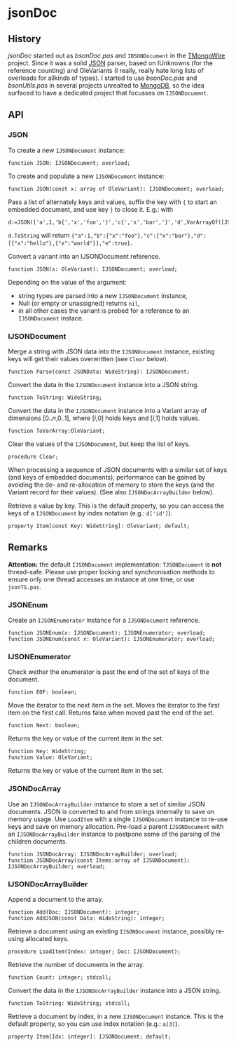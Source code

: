 # jsonDoc
## History
_jsonDoc_ started out as _bsonDoc.pas_ and `IBSONDocument` in the [TMongoWire](https://github.com/stijnsanders/TMongoWire) project. Since it was a solid [JSON](http://json.org/) parser, based on IUnknowns (for the reference counting) and OleVariants (I really, really hate long lists of overloads for allkinds of types). I started to use _bsonDoc.pas_ and _bsonUtils.pas_ in several projects unrealted to [MongoDB](https://mongod.org/), so the idea surfaced to have a dedicated project that focusses on `IJSONDocument`.

## API

### JSON

To create a new `IJSONDocument` instance:

    function JSON: IJSONDocument; overload;

To create and populate a new `IJSONDocument` instance:

    function JSON(const x: array of OleVariant): IJSONDocument; overload;

Pass a list of alternately keys and values, suffix the key with `{` to start an embedded document, and use key `}` to close it. E.g.: with

    d:=JSON(['a',1,'b{','x','foo','}','c{','x','bar','}','d',VarArrayOf([JSON(['x','hello']),JSON(['y','world'])]),'e',true]);

`d.ToString` will return `{"a":1,"b":{"x":"foo"},"c":{"x":"bar"},"d":[{"x":"hello"},{"x":"world"}],"e":true}`.

Convert a variant into an IJSONDocument reference.

    function JSON(x: OleVariant): IJSONDocument; overload;

Depending on the value of the argument:

* string types are parsed into a new `IJSONDocument` instance,
* Null (or empty or unassigned) returns `nil`,
* in all other cases the variant is probed for a reference to an `IJSONDocument` instace.

### IJSONDocument

Merge a string with JSON data into the `IJSONDocument` instance, existing keys will get their values overwritten (see `Clear` below).

    function Parse(const JSONData: WideString): IJSONDocument;

Convert the data in the `IJSONDocument` instance into a JSON string.

    function ToString: WideString;

Convert the data in the `IJSONDocument` instance into a Variant array of dimensions [0.._n_,0..1], where [_i_,0] holds keys and [_i_,1] holds values.

    function ToVarArray:OleVariant;

Clear the values of the `IJSONDocument`, but keep the list of keys.

    procedure Clear;

When processing a sequence of JSON documents with a similar set of keys (and keys of embedded documents), performance can be gained by avoiding the de- and re-allocation of memory to store the keys (and the Variant record for their values). (See also `IJSONDocArrayBuilder` below).

Retrieve a value by key. This is the default property, so you can access the keys of a `IJSONDocument` by index notation (e.g.: `d['id']`).

    property Item[const Key: WideString]: OleVariant; default;

## Remarks

**Attention:** the default `IJSONDocument` implementation: `TJSONDocument` is **not** thread-safe. Please use proper locking and synchronisation methods to ensure only one thread accesses an instance at one time, or use `jsonTS.pas`.

### JSONEnum

Create an `IJSONEnumerator` instance for a `IJSONDocument` reference.

    function JSONEnum(x: IJSONDocument): IJSONEnumerator; overload;
    function JSONEnum(const x: OleVariant): IJSONEnumerator; overload;

### IJSONEnumerator

Check wether the enumerator is past the end of the set of keys of the document.

    function EOF: boolean;

Move the iterator to the next item in the set. Moves the iterator to the first item on the first call. Returns false when moved past the end of the set.

    function Next: boolean;

Returns the key or value of the current item in the set.

    function Key: WideString;
    function Value: OleVariant;

Returns the key or value of the current item in the set.

### JSONDocArray

Use an `IJSONDocArrayBuilder` instance to store a set of similar JSON documents. JSON is converted to and from strings internally to save on memory usage. Use `LoadItem` with a single `IJSONDocument` instance to re-use keys and save on memory allocation. Pre-load a parent `IJSONDocument` with an `IJSONDocArrayBuilder` instance to postpone some of the parsing of the children documents.

    function JSONDocArray: IJSONDocArrayBuilder; overload;
    function JSONDocArray(const Items:array of IJSONDocument): IJSONDocArrayBuilder; overload;

### IJSONDocArrayBuilder

Append a document to the array.

    function Add(Doc: IJSONDocument): integer;
    function AddJSON(const Data: WideString): integer;

Retrieve a document using an existing `IJSONDocument` instance, possibly re-using allocated keys.

    procedure LoadItem(Index: integer; Doc: IJSONDocument);

Retrieve the number of documents in the array.

    function Count: integer; stdcall;

Convert the data in the `IJSONDocArrayBuilder` instance into a JSON string.

    function ToString: WideString; stdcall;

Retrieve a document by index, in a new `IJSONDocument` instance. This is the default property, so you can use index notation (e.g.: `a[3]`).

    property Item[Idx: integer]: IJSONDocument; default;
